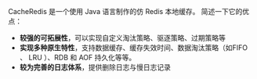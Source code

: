 CacheRedis 是一个使用 Java 语言制作的仿 Redis 本地缓存。
简述一下它的优点：

 -  **较强的可拓展性**，可以实现自定义淘汰策略、驱逐策略、过期策略等
 - **实现多种原生特性**，支持数据缓存、缓存失效时间、数据淘汰策略（如FIFO 、 LRU ）、RDB 和 AOF 持久化等等。
 - **较为完善的日志体系**，提供删除日志与慢日志记录